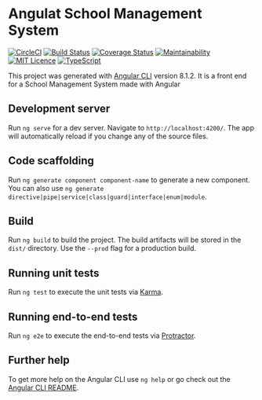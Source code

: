 # Angulat School Management System

[![CircleCI](https://circleci.com/gh/OwenKelvin/Angular-School-Management-System.svg?style=svg)](https://circleci.com/gh/OwenKelvin/Angular-School-Management-System) [![Build Status](https://travis-ci.com/OwenKelvin/Angular-School-Management-System.svg?branch=master)](https://travis-ci.com/OwenKelvin/Angular-School-Management-System) [![Coverage Status](https://coveralls.io/repos/github/OwenKelvin/Angular-School-Management-System/badge.svg)](https://coveralls.io/github/OwenKelvin/Angular-School-Management-System) [![Maintainability](https://api.codeclimate.com/v1/badges/e4d4e8deba80fd706d03/maintainability)](https://codeclimate.com/github/OwenKelvin/Angular-School-Management-System/maintainability) [![MIT Licence](https://badges.frapsoft.com/os/mit/mit.svg?v=103)](https://opensource.org/licenses/mit-license.php) [![TypeScript](https://badges.frapsoft.com/typescript/code/typescript.png?v=101)](https://github.com/OwenKelvin/Angular-School-Management-System)

This project was generated with [Angular CLI](https://github.com/angular/angular-cli) version 8.1.2. It is a front end for a School Management System made with Angular

## Development server

Run `ng serve` for a dev server. Navigate to `http://localhost:4200/`. The app will automatically reload if you change any of the source files.

## Code scaffolding

Run `ng generate component component-name` to generate a new component. You can also use `ng generate directive|pipe|service|class|guard|interface|enum|module`.

## Build

Run `ng build` to build the project. The build artifacts will be stored in the `dist/` directory. Use the `--prod` flag for a production build.

## Running unit tests

Run `ng test` to execute the unit tests via [Karma](https://karma-runner.github.io).

## Running end-to-end tests

Run `ng e2e` to execute the end-to-end tests via [Protractor](http://www.protractortest.org/).

## Further help

To get more help on the Angular CLI use `ng help` or go check out the [Angular CLI README](https://github.com/angular/angular-cli/blob/master/README.md).

